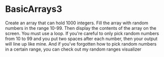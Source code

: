# BasicArrays3
Create an array that can hold 1000 integers. Fill the array with random numbers in the range 10-99. Then display the contents of the array on the screen. You must use a loop.
If you're careful to only pick random numbers from 10 to 99 and you put two spaces after each number, then your output will line up like mine.
And if you've forgotten how to pick random numbers in a certain range, you can check out my random ranges visualizer
